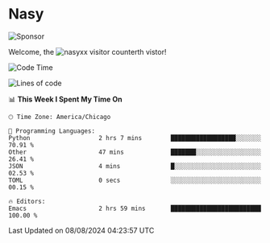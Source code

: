 # Nasy

<!--
<p align="center">
<img height="200" src="https://github-readme-stats.vercel.app/api?username=nasyxx&count_private=true&show_icons=true&theme=dracula&include_all_commits=true"/>
<img height="200" src="https://github-readme-stats.vercel.app/api/top-langs/?username=nasyxx&theme=dracula&hide=html,jupyter+notebook&count_private=true&show_icons=true"/>
</p>

  
----------------
-->

![Sponsor](https://img.shields.io/static/v1.svg?label=Sponsor&message=%E2%9D%A4&logo=GitHub&style=flat&color=pink)
 
Welcome, the ![nasyxx visitor counter](https://count.getloli.com/get/@nasyxx?theme=rule34)th vistor!
 
<!--START_SECTION:waka-->
![Code Time](http://img.shields.io/badge/Code%20Time-4%2C560%20hrs%2040%20mins-blue)

![Lines of code](https://img.shields.io/badge/From%20Hello%20World%20I%27ve%20Written-6.4%20million%20lines%20of%20code-blue)

📊 **This Week I Spent My Time On** 

```text
🕑︎ Time Zone: America/Chicago

💬 Programming Languages: 
Python                   2 hrs 7 mins        ██████████████████░░░░░░░   70.91 % 
Other                    47 mins             ███████░░░░░░░░░░░░░░░░░░   26.41 % 
JSON                     4 mins              █░░░░░░░░░░░░░░░░░░░░░░░░   02.53 % 
TOML                     0 secs              ░░░░░░░░░░░░░░░░░░░░░░░░░   00.15 % 

🔥 Editors: 
Emacs                    2 hrs 59 mins       █████████████████████████   100.00 % 
```


 Last Updated on 08/08/2024 04:23:57 UTC
<!--END_SECTION:waka-->

<!-- ![visitors](https://visitor-badge.laobi.icu/badge?page_id=nasyxx.nasyxx) -->
